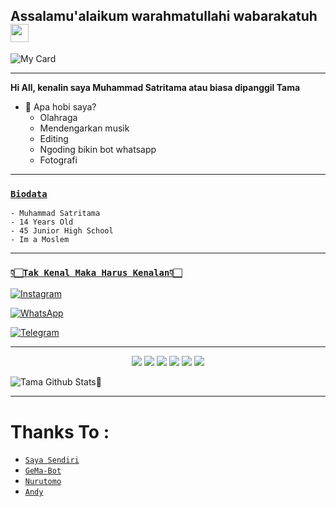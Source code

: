 ## Assalamu'alaikum warahmatullahi wabarakatuh <img src="https://github.com/TheDudeThatCode/TheDudeThatCode/blob/master/Assets/Hi.gif" width="29px"> 

![My Card ](https://cardivo.vercel.app/api?name=Muhammad%20Satritama%20&description="Berbahagialah%20dengan%20apa%20yang%20telah%20kamu%20miliki%20saat%20ini%20sambil%20mengusahakan%20apa%20yang%20kamu%20inginkan.%20Ingatlah,%20hidup%20bahagia%20dan%20sukses%20itu%20dimulai%20dengan%20Allah%20dan%20berakhir%20untuk%20Allah."&image=https://d.top4top.io/p_2304fsrnm0.png&backgroundColor=%23ecf0f1&instagram=@_2.7_06%20&github=muhammdsatritama&whatsapp=+6282211224927&pattern=leaf&colorPattern=%23eaeaea)

---

**Hi All, kenalin saya Muhammad Satritama atau biasa dipanggil Tama**


- 🌱 Apa hobi saya?
  - Olahraga
  - Mendengarkan musik
  - Editing 
  - Ngoding bikin bot whatsapp 
  - Fotografi

---

### [`Biodata`](https://wa.me/6282211224927?text=assalamu'alaikum+bang) 

```
- Muhammad Satritama 
- 14 Years Old 
- 45 Junior High School 
- Im a Moslem 
```

---

### [`👇🏻Tak Kenal Maka Harus Kenalan👇🏻`](https://msha.ke/incbot_official)

 [![Instagram](https://img.shields.io/badge/Instagram-ff63f0?style=for-the-badge&logo=instagram&logoColor=white)](https://instagram.com/_2.7_06)

 [![WhatsApp](https://img.shields.io/badge/WhatsApp-25D366?style=for-the-badge&logo=whatsapp&logoColor=white)](https://wa.me/6282211224927)

 [![Telegram](https://img.shields.io/badge/Telegram-009bff?style=for-the-badge&logo=telegram&logoColor=white)](https://t.me/dalgonarebus)
 
 ---
 
<p align="center">
  <img src="https://img.shields.io/badge/-JavaScript-black?style=flat-square&logo=javascript" />
  <img src="https://img.shields.io/badge/-Node.js-black?style=flat-square&logo=Node.js" />
  <img src="https://img.shields.io/badge/-HTML5-black?style=flat-square&logo=html5&logoColor=e34f26" />
  <img src="https://img.shields.io/badge/-CSS3-black?style=flat-square&logo=css3&logoColor=1572b6" />
  <img src="https://img.shields.io/badge/-Git-black?style=flat-square&logo=git" />
  <img src="https://img.shields.io/badge/-GitHub-black?style=flat-square&logo=github" /> <br>

  
![Tama Github Stats🚀](https://github-readme-stats.vercel.app/api?username=muhammdsatritama&show_icons=true&theme=tokyonight)
  
  ---
  
  # Thanks To :
  
* [`Saya Sendiri`](https://github.com/andyjavadams)
* [`GeMa-Bot`](https://github.com/Pojan16)
* [`Nurutomo`](https://github.com/Nurutomo)
* [`Andy`](https://github.com/andyjavadams)
  
<!---
muhammdsatritama/muhammdsatritama is a ✨ special ✨ repository because its `README.md` (this file) appears on your GitHub profile.
You can click the Preview link to take a look at your changes.
--->
